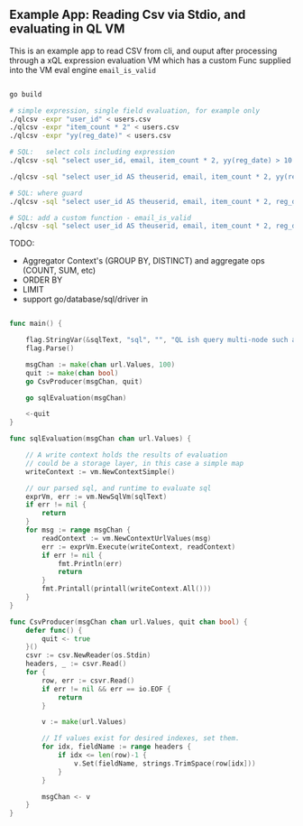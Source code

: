 

Example App: Reading Csv via Stdio, and evaluating in QL VM
------------------------------------------------------------------

This is an example app to read CSV from cli, and ouput after processing
through a xQL expression evaluation VM which has a custom Func
supplied into the VM eval engine  `email_is_valid`

```sh

go build 

# simple expression, single field evaluation, for example only
./qlcsv -expr "user_id" < users.csv
./qlcsv -expr "item_count * 2" < users.csv
./qlcsv -expr "yy(reg_date)" < users.csv

# SQL:   select cols including expression
./qlcsv -sql "select user_id, email, item_count * 2, yy(reg_date) > 10 FROM stdio" < users.csv

./qlcsv -sql "select user_id AS theuserid, email, item_count * 2, yy(reg_date) > 10 FROM stdio" < users.csv

# SQL: where guard
./qlcsv -sql "select user_id AS theuserid, email, item_count * 2, reg_date FROM stdio WHERE yy(reg_date) > 10" < users.csv

# SQL: add a custom function - email_is_valid
./qlcsv -sql "select user_id AS theuserid, email, item_count * 2, reg_date FROM stdio WHERE email_is_valid(email)" < users.csv

````
TODO:
* Aggregator Context's (GROUP BY, DISTINCT) and aggregate ops (COUNT, SUM, etc)
* ORDER BY
* LIMIT
* support go/database/sql/driver in

```go

func main() {

	flag.StringVar(&sqlText, "sql", "", "QL ish query multi-node such as [select user_id, yy(reg_date) from stdio];")
	flag.Parse()

	msgChan := make(chan url.Values, 100)
	quit := make(chan bool)
	go CsvProducer(msgChan, quit)

	go sqlEvaluation(msgChan)

	<-quit
}

func sqlEvaluation(msgChan chan url.Values) {

	// A write context holds the results of evaluation
	// could be a storage layer, in this case a simple map
	writeContext := vm.NewContextSimple()

	// our parsed sql, and runtime to evaluate sql
	exprVm, err := vm.NewSqlVm(sqlText)
	if err != nil {
		return
	}
	for msg := range msgChan {
		readContext := vm.NewContextUrlValues(msg)
		err := exprVm.Execute(writeContext, readContext)
		if err != nil {
			fmt.Println(err)
			return
		} 
		fmt.Printall(printall(writeContext.All()))
	}
}

func CsvProducer(msgChan chan url.Values, quit chan bool) {
	defer func() {
		quit <- true
	}()
	csvr := csv.NewReader(os.Stdin)
	headers, _ := csvr.Read()
	for {
		row, err := csvr.Read()
		if err != nil && err == io.EOF {
			return
		}

		v := make(url.Values)

		// If values exist for desired indexes, set them.
		for idx, fieldName := range headers {
			if idx <= len(row)-1 {
				v.Set(fieldName, strings.TrimSpace(row[idx]))
			}
		}

		msgChan <- v
	}
}


```


